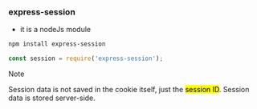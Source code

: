 ### express-session
- it is a nodeJs module
```bash
npm install express-session
```
```js
const session = require('express-session');
```

> [!NOTE]
> Session data is not saved in the cookie itself, just the <mark>session ID</mark>. Session data is stored server-side.